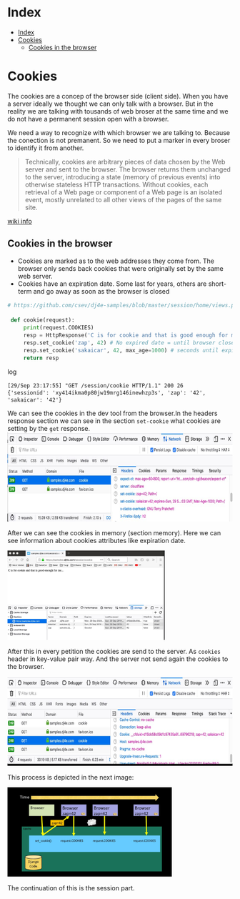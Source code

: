 # Index

- [Index](#index)
- [Cookies](#cookies)
  - [Cookies in the browser](#cookies-in-the-browser)


# Cookies

The cookies are a concep of the browser side (client side). When you have a server ideally we thought we can only talk with a browser. But in the reality we are talking with tousands of web broser at the same time and we do not have a permanent session open with a browser. 

We need a way to recognize with which browser we are talking to. Because the conection is not premanent. So we need to put a marker in every broser to identify it from another.

> Technically, cookies are arbitrary pieces of data chosen by the Web server and sent to the browser.  The browser returns them unchanged to the server, introducing a state (memory of previous events) into otherwise stateless HTTP transactions.  Without cookies, each retrieval of a Web page or component of a Web page is an isolated event, mostly unrelated to all other views of the pages of the same site. 

[wiki info](http://en.wikipedia.org/wiki/HTTP_cookie)

## Cookies in the browser

* Cookies are marked as to the web addresses they come from. The browser only sends back cookies that were originally set by the same web server.
* Cookies have an expiration date. Some last for years, others are short-term and go away as soon as the browser is closed


```python
# https://github.com/csev/dj4e-samples/blob/master/session/home/views.py

 def cookie(request):
     print(request.COOKIES)
     resp = HttpResponse('C is for cookie and that is good enough for me...')
     resp.set_cookie('zap', 42) # No expired date = until browser close
     resp.set_cookie('sakaicar', 42, max_age=1000) # seconds until expire
     return resp

```
log
```
[29/Sep 23:17:55] "GET /session/cookie HTTP/1.1" 200 26
{'sessionid': 'xy414ikma0p80jw19mrg146inewhzp3s', 'zap': '42', 'sakaicar': '42'}

```

We can see the cookies in the dev tool from the browser.In the headers response section  we can see in the section `set-cookie` what cookies are setting by the  `get` response.
<img src="../images/DjangoCourse/cookies-01.jpg" height=200px>

After we can see the cookies in memory (section memory). Here we can see information about cookies attributes like expiration date.

<img src="../images/DjangoCourse/cookies-02.jpg" height=200px>

After this in every petition the cookies are send to the server. As `cookies` header in key-value pair way. And the server not send again the cookies to the browser.

<img src="../images/DjangoCourse/cookies-03.jpg" height=200px>

This process is depicted in the next image:

<img src="../images/DjangoCourse/cookies-04.jpg" height=200px>

The continuation of this is the session part.
